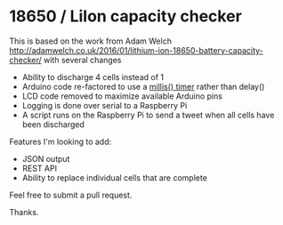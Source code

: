 # 18650 / LiIon capacity checker

This is based on the work from Adam Welch http://adamwelch.co.uk/2016/01/lithium-ion-18650-battery-capacity-checker/ with several changes

* Ability to discharge 4 cells instead of 1
* Arduino code re-factored to use a [millis() timer](http://playground.arduino.cc/Code/AvoidDelay) rather than delay()
* LCD code removed to maximize available Arduino pins
* Logging is done over serial to a Raspberry Pi
* A script runs on the Raspberry Pi to send a tweet when all cells have been discharged

Features I'm looking to add:

* JSON output
* REST API
* Ability to replace individual cells that are complete

Feel free to submit a pull request.

Thanks.
